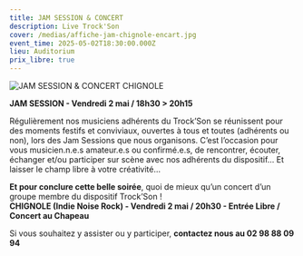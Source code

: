 ```yaml
---
title: JAM SESSION & CONCERT
description: Live Trock'Son
cover: /medias/affiche-jam-chignole-encart.jpg
event_time: 2025-05-02T18:30:00.000Z
lieu: Auditorium
prix_libre: true
---
```

![JAM SESSION & CONCERT CHIGNOLE](/medias/affiche-jam-chignole_page.jpg "JAM SESSION & CONCERT CHIGNOLE")

**JAM SESSION - Vendredi 2 mai / 18h30 > 20h15**

Régulièrement nos musiciens adhérents du Trock’Son se réunissent pour des moments festifs et conviviaux, ouvertes à tous et toutes (adhérents ou non), lors des Jam Sessions que nous organisons. C’est l’occasion pour vous musicien.n.e.s amateur.e.s ou confirmé.e.s, de rencontrer, écouter, échanger et/ou participer sur scène avec nos adhérents du dispositif… Et laisser le champ libre à votre créativité…

**Et pour conclure cette belle soirée**, quoi de mieux qu’un concert d’un groupe membre du dispositif Trock’Son ! \
**CHIGNOLE (Indie Noise Rock) - Vendredi 2 mai / 20h30 - Entrée Libre / Concert au Chapeau**

Si vous souhaitez y assister ou y participer, **contactez nous au 02 98 88 09 94**